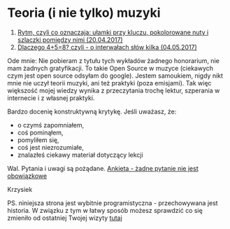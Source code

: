 # Teoria (i nie tylko) muzyki

1. [Rytm, czyli co oznaczają: ułamki przy kluczu, pokolorowane nuty i szlaczki pomiędzy nimi (20.04.2017)](rytm.md)
2. [ Dlaczego 4+5=8? czyli - o interwałach słów kilka (04.05.2017)](intervals.md) 



Ode mnie:
Nie pobieram z tytułu tych wykładów żadnego honorarium, nie mam żadnych gratyfikacji.
To takie Open Source w muzyce (ciekawych czym jest open source odsyłam do google).
Jestem samoukiem, nigdy nikt mnie nie uczył teorii muzyki, ani też praktyki (poza emisjami).
Tak więc większość mojej wiedzy wynika z przeczytania trochę lektur, szperania w internecie i z własnej praktyki.

Bardzo docenię konstruktywną krytykę. Jeśli uważasz, że:
- o czymś zapomniałem,
- coś pominąłem,
- pomyliłem się,
- coś jest niezrozumiałe,
- znalazłeś ciekawy materiał dotyczący lekcji

Wal.
Pytania i uwagi są pożądane. [Ankieta - żadne pytanie nie jest obowiązkowe](https://goo.gl/forms/JOc8ts9mQlHe7IGA2)

Krzysiek

PS. niniejsza strona jest wybitnie programistyczna - przechowywana jest historia. W związku z tym w łatwy sposób możesz sprawdzić co się zmieniło od ostatniej Twojej wizyty [tutaj](https://github.com/raven-wing/gnida-teoria-muzyki/commits/master)

